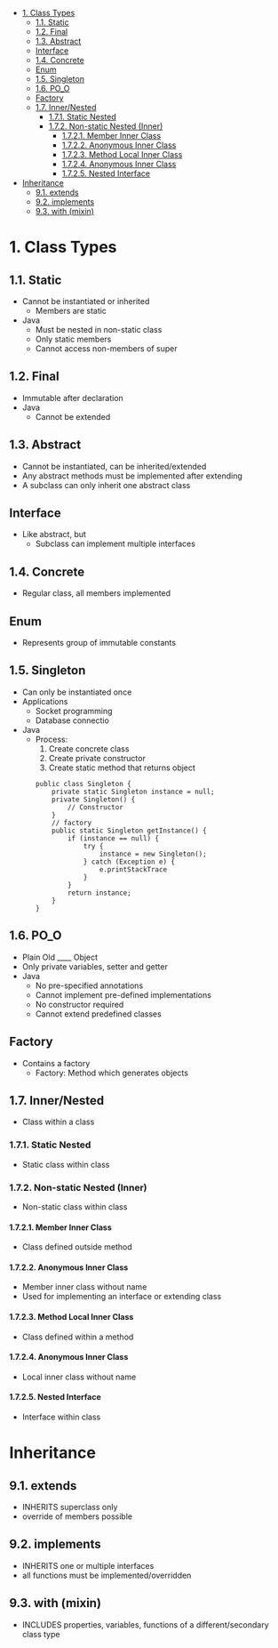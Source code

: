 - [1. Class Types](#1-class-types)
  - [1.1. Static](#11-static)
  - [1.2. Final](#12-final)
  - [1.3. Abstract](#13-abstract)
  - [Interface](#interface)
  - [1.4. Concrete](#14-concrete)
  - [Enum](#enum)
  - [1.5. Singleton](#15-singleton)
  - [1.6. PO_O](#16-po_o)
  - [Factory](#factory)
  - [1.7. Inner/Nested](#17-innernested)
    - [1.7.1. Static Nested](#171-static-nested)
    - [1.7.2. Non-static Nested (Inner)](#172-non-static-nested-inner)
      - [1.7.2.1. Member Inner Class](#1721-member-inner-class)
      - [1.7.2.2. Anonymous Inner Class](#1722-anonymous-inner-class)
      - [1.7.2.3. Method Local Inner Class](#1723-method-local-inner-class)
      - [1.7.2.4. Anonymous Inner Class](#1724-anonymous-inner-class)
      - [1.7.2.5. Nested Interface](#1725-nested-interface)
- [Inheritance](#inheritance)
  - [9.1. extends](#91-extends)
  - [9.2. implements](#92-implements)
  - [9.3. with (mixin)](#93-with-mixin)

# 1. Class Types

## 1.1. Static
- Cannot be instantiated or inherited
  - Members are static
- Java
  - Must be nested in non-static class
  - Only static members
  - Cannot access non-members of super

## 1.2. Final
- Immutable after declaration
- Java
  - Cannot be extended
## 1.3. Abstract
- Cannot be instantiated, can be inherited/extended
- Any abstract methods must be implemented after extending
- A subclass can only inherit one abstract class

## Interface
- Like abstract, but
  - Subclass can implement multiple interfaces

## 1.4. Concrete
- Regular class, all members implemented

## Enum
- Represents group of immutable constants
## 1.5. Singleton
- Can only be instantiated once
- Applications
  - Socket programming
  - Database connectio
- Java
  - Process:
    1. Create concrete class
    2. Create private constructor
    3. Create static method that returns object
    ```
    public class Singleton {
        private static Singleton instance = null;
        private Singleton() {
            // Constructor
        }
        // factory
        public static Singleton getInstance() {
            if (instance == null) {
                try {
                    instance = new Singleton();
                } catch (Exception e) {
                    e.printStackTrace
                }
            }
            return instance;
        }
    }
    ```
## 1.6. PO_O
- Plain Old ____ Object
- Only private variables, setter and getter
- Java
  - No pre-specified annotations
  - Cannot implement pre-defined implementations
  - No constructor required
  - Cannot extend predefined classes

## Factory
- Contains a factory
  - Factory: Method which generates objects

## 1.7. Inner/Nested
- Class within a class

### 1.7.1. Static Nested
- Static class within class 
### 1.7.2. Non-static Nested (Inner)
- Non-static class within class
#### 1.7.2.1. Member Inner Class
- Class defined outside method

#### 1.7.2.2. Anonymous Inner Class
- Member inner class without name
- Used for implementing an interface or extending class

#### 1.7.2.3. Method Local Inner Class
- Class defined within a method
#### 1.7.2.4. Anonymous Inner Class
- Local inner class without name

#### 1.7.2.5. Nested Interface
- Interface within class


# Inheritance
## 9.1. extends
- INHERITS superclass only
- override of members possible
## 9.2. implements
- INHERITS one or multiple interfaces
- all functions must be implemented/overridden 
## 9.3. with (mixin)
- INCLUDES properties, variables, functions of a different/secondary class type 